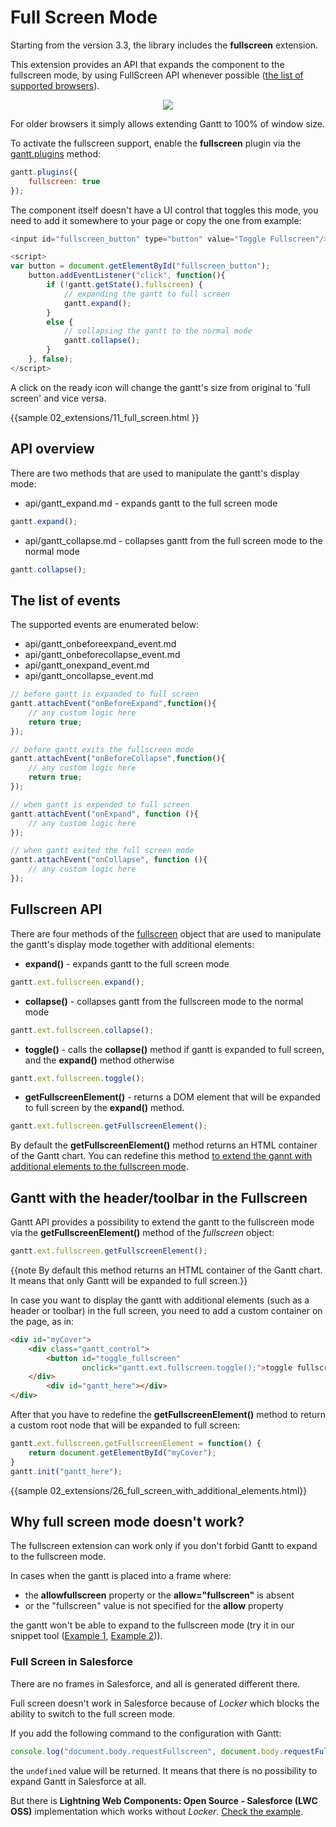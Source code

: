 Full Screen Mode
================

Starting from the version 3.3, the library includes the **fullscreen** extension. 

This extension provides an API that expands the component to the fullscreen mode, by using FullScreen API whenever possible
([the list of supported browsers](https://developer.mozilla.org/en-US/docs/Web/API/Fullscreen_API)).

<div style="text-align:center;"><img src="desktop/full_screen.png"></div>

For older browsers it simply allows extending Gantt to 100% of window size.

To activate the fullscreen support, enable the **fullscreen** plugin via the [gantt.plugins](api/gantt_plugins.md) method:

~~~js
gantt.plugins({
	fullscreen: true
});
~~~

The component itself doesn't have a UI control that toggles this mode, you need to add it somewhere to your page or copy the one from example:

~~~js
<input id="fullscreen_button" type="button" value="Toggle Fullscreen"/>

<script>
var button = document.getElementById("fullscreen_button");
 	button.addEventListener("click", function(){
  		if (!gantt.getState().fullscreen) {
        	// expanding the gantt to full screen
   			gantt.expand();
  		}
  		else {
        	// collapsing the gantt to the normal mode
   			gantt.collapse();
  		}
 	}, false);
</script>
~~~

A click on the ready icon will change the gantt's size from original to 'full screen' and vice versa.

{{sample
	02_extensions/11_full_screen.html
}}

API overview
---------------
There are two methods that are used to manipulate the gantt's display mode:

- api/gantt_expand.md - expands gantt to the full screen mode

~~~js
gantt.expand();
~~~

- api/gantt_collapse.md - collapses gantt from the full screen mode to the normal mode

~~~js
gantt.collapse();
~~~

The list of events
-------------------

The supported events are enumerated below:

- api/gantt_onbeforeexpand_event.md
- api/gantt_onbeforecollapse_event.md
- api/gantt_onexpand_event.md
- api/gantt_oncollapse_event.md

~~~js
// before gantt is expanded to full screen
gantt.attachEvent("onBeforeExpand",function(){
    // any custom logic here    
    return true;
});

// before gantt exits the fullscreen mode
gantt.attachEvent("onBeforeCollapse",function(){
    // any custom logic here    
    return true;
});

// when gantt is expended to full screen
gantt.attachEvent("onExpand", function (){
    // any custom logic here
});

// when gantt exited the full screen mode
gantt.attachEvent("onCollapse", function (){
    // any custom logic here
});
~~~

Fullscreen API
------------------

There are four methods of the [fullscreen](desktop/fullscreen_ext.md) object that are used to manipulate the gantt's display mode together with additional elements:

- **expand()** - expands gantt to the full screen mode

~~~js
gantt.ext.fullscreen.expand();
~~~

- **collapse()** - collapses gantt from the fullscreen mode to the normal mode

~~~js
gantt.ext.fullscreen.collapse();
~~~

- **toggle()** -  calls the **collapse()** method if gantt is expanded to full screen, and the **expand()** method otherwise

~~~js
gantt.ext.fullscreen.toggle();
~~~

- **getFullscreenElement()** - returns a DOM element that will be expanded to full screen by the **expand()** method. 

~~~js
gantt.ext.fullscreen.getFullscreenElement();
~~~

By default the **getFullscreenElement()** method returns an HTML container of the Gantt chart. You can redefine this method [to extend the gannt with additional elements to the fullscreen mode](desktop/fullscreen_mode.md#ganttwiththeheadertoolbarinthefullscreen).

Gantt with the header/toolbar in the Fullscreen
--------------------------------------------------

Gantt API provides a possibility to extend the gantt to the fullscreen mode via the **getFullscreenElement()** method of the *fullscreen* object:

~~~js
gantt.ext.fullscreen.getFullscreenElement();
~~~

{{note By default this method returns an HTML container of the Gantt chart. It means that only Gantt will be expanded to full screen.}}

In case you want to display the gantt with additional elements (such as a header or toolbar) in the full screen, you need to add a custom container on the page, as in:

~~~html
<div id="myCover">
	<div class="gantt_control">
		<button id="toggle_fullscreen" 
				onclick="gantt.ext.fullscreen.toggle();">toggle fullscreen</button>
	</div>
		<div id="gantt_here"></div>
</div>
~~~


After that you have to redefine the **getFullscreenElement()** method to return a custom root node that will be expanded to full screen:

~~~js
gantt.ext.fullscreen.getFullscreenElement = function() {
	return document.getElementById("myCover");
}
gantt.init("gantt_here");
~~~

{{sample 02_extensions/26_full_screen_with_additional_elements.html}}


Why full screen mode doesn't work?
-------------------------

The fullscreen extension can work only if you don't forbid Gantt to expand to the fullscreen mode.

In cases when the gantt is placed into a frame where:

- the **allowfullscreen** property or the **allow="fullscreen"** is absent
- or the "fullscreen" value is not specified for the **allow** property

the gantt won't be able to expand to the fullscreen mode (try it in our snippet tool ([Example 1](https://snippet.dhtmlx.com/k72wjyzl), [Example 2](https://snippet.dhtmlx.com/7jdrk6q5))).

### Full Screen in Salesforce

There are no frames in Salesforce, and all is generated different there.

Full screen doesn't work in Salesforce because of *Locker* which blocks the ability to switch to the full screen mode. 

If you add the following command to the configuration with Gantt:

~~~js
console.log("document.body.requestFullscreen", document.body.requestFullscreen)
~~~

the `undefined` value will be returned. It means that there is no possibility to expand Gantt in Salesforce at all.

But there is **Lightning Web Components: Open Source - Salesforce (LWC OSS)** implementation which works without *Locker*. [Check the example](https://webcomponents.dev/edit/mX6Nh0fHOolfaJpjYHj3).


